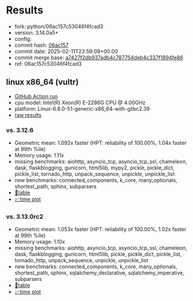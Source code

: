 # Results

- fork: python/06ac157c53046f4fcad3
- version: 3.14.0a5+
- config: 
- commit hash: [06ac157](https://github.com/python/cpython/commit/06ac157)
- commit date: 2025-02-11T23:59:09+00:00
- commit merge base: [a7427f2db937adb4c787754deb4c337f1894fe86](https://github.com/python/cpython/commit/a7427f2db937adb4c787754deb4c337f1894fe86)
- ref: 06ac157c53046f4fcad3

## linux x86_64 (vultr)

- [GitHub Action run](https://github.com/facebookexperimental/free-threading-benchmarking/actions/runs/13275213571)
- cpu model: Intel(R) Xeon(R) E-2286G CPU @ 4.00GHz
- platform: Linux-6.8.0-51-generic-x86_64-with-glibc2.39
- [raw results](bm-20250211-vultr-x86_64-python-06ac157c53046f4fcad3-3.14.0a5%2B-06ac157.json)

### vs. 3.12.6

- Geometric mean: 1.092x faster (HPT: reliability of 100.00%, 1.04x faster at 99th %ile)
- Memory usage: 1.11x
- missing benchmarks: aiohttp, asyncio_tcp, asyncio_tcp_ssl, chameleon, dask, flaskblogging, gunicorn, html5lib, mypy2, pickle, pickle_dict, pickle_list, tornado_http, unpack_sequence, unpickle, unpickle_list
- new benchmarks: connected_components, k_core, many_optionals, shortest_path, sphinx, subparsers
- [📄table](bm-20250211-vultr-x86_64-python-06ac157c53046f4fcad3-3.14.0a5%2B-06ac157-vs-3.12.6.md)
- [📈time plot](bm-20250211-vultr-x86_64-python-06ac157c53046f4fcad3-3.14.0a5%2B-06ac157-vs-3.12.6.svg)

### vs. 3.13.0rc2

- Geometric mean: 1.053x faster (HPT: reliability of 100.00%, 1.02x faster at 99th %ile)
- Memory usage: 1.10x
- missing benchmarks: aiohttp, asyncio_tcp, asyncio_tcp_ssl, chameleon, dask, flaskblogging, gunicorn, html5lib, pickle, pickle_dict, pickle_list, tornado_http, unpack_sequence, unpickle, unpickle_list
- new benchmarks: connected_components, k_core, many_optionals, shortest_path, sphinx, sqlalchemy_declarative, sqlalchemy_imperative, subparsers
- [📄table](bm-20250211-vultr-x86_64-python-06ac157c53046f4fcad3-3.14.0a5%2B-06ac157-vs-3.13.0rc2.md)
- [📈time plot](bm-20250211-vultr-x86_64-python-06ac157c53046f4fcad3-3.14.0a5%2B-06ac157-vs-3.13.0rc2.svg)

